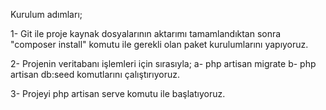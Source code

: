Kurulum adımları;

1- Git ile proje kaynak dosyalarının aktarımı tamamlandıktan sonra "composer install" komutu ile gerekli olan paket kurulumlarını yapıyoruz.

2- Projenin veritabanı işlemleri için sırasıyla;
    a- php artisan migrate
    b- php artisan db:seed
komutlarını çalıştırıyoruz.

3- Projeyi php artisan serve komutu ile başlatıyoruz.
